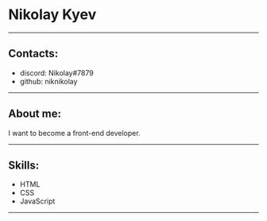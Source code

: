 # Nikolay Kyev
---
## Contacts:
* discord: Nikolay#7879
* github: niknikolay
---
## About me:

I want to become a front-end developer.

---
## Skills:
* HTML
* CSS
* JavaScript
---
